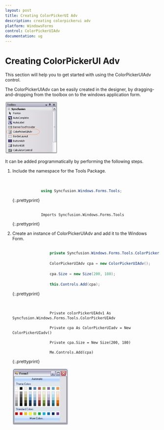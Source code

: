 ```yaml
---
layout: post
title: Creating ColorPickerUI Adv
description: creating colorpickerui adv
platform: WindowsForms
control: ColorPickerUIAdv
documentation: ug
---
```

# Creating ColorPickerUI Adv

This section will help you to get started with using the ColorPickerUIAdv control.

The ColorPickerUIAdv can be easily created in the designer, by dragging-and-dropping from the toolbox on to the windows application form.

![](ColorPickerUIAdv_Images/Overview_img252.jpeg) 



It can be added programmatically by performing the following steps.

1. Include the namespace for the Tools Package.


   ~~~ cs


				using Syncfusion.Windows.Forms.Tools;
   ~~~ 
   {:.prettyprint}




   ~~~ vbnet

				Imports Syncfusion.Windows.Forms.Tools
   ~~~
   {:.prettyprint}


2. Create an instance of ColorPickerUIAdv and add it to the Windows Form.



   ~~~ cs

					private Syncfusion.Windows.Forms.Tools.ColorPickerUIAdv colorPickerUIAdv1;

					ColorPickerUIAdv cpa = new ColorPickerUIAdv();

					cpa.Size = new Size(200, 180);

					this.Controls.Add(cpa);
   ~~~
   {:.prettyprint}



   ~~~ vbnet


					Private colorPickerUIAdv1 As Syncfusion.Windows.Forms.Tools.ColorPickerUIAdv 

					Private cpa As ColorPickerUIadv = New ColorPickerUIadv()

					Private cpa.Size = New Size(200, 180)

					Me.Controls.Add(cpa)
   ~~~
   {:.prettyprint}
   

   ![](ColorPickerUIAdv_Images/Overview_img253.jpeg) 

